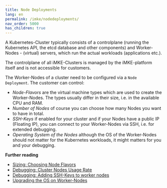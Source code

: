 ```yaml
---
title: Node Deployments
lang: en
permalink: /imke/nodedeployments/
nav_order: 5000
has_children: true
---
```


A Kubernetes-Cluster typically consists of a controlplane (running the Kubernetes API, the etcd database and other components) and Worker-Nodes - (virtual) servers, which run the actual workloads (applications etc.).

The controlplane of all iMKE-Clusters is managed by the iMKE-platform itself and is not accessible for customers.

The Worker-Nodes of a cluster need to be configured via a `Node Deployment`. The customer can control:

* *Node-Flavors* are the virtual machine types which are used to create the Worker-Nodes. The types usually differ in their size, i.e. in the available CPU and RAM.
* *Number of Nodes* of course you can choose how many Nodes you want to have in total.
* *SSH-Keys* if enabled for your cluster and if your Nodes have a public IP (Floating IP), you can connect to your Worker-Nodes via SSH, i.e. for extended debugging.
* *Operating System of the Nodes* although the OS of the Worker-Nodes should not matter for the Kubernetes workloads, it might matters for you and your debugging.

**Further reading**
* [Sizing: Choosing Node Flavors](/imke/nodedeployments/nodeflavors/)
* [Debugging: Cluster Nodes Usage Rate](/imke/nodedeployments/clusternodesusagerate/)
* [Debugging: Adding SSH-Keys to worker nodes](/imke/nodedeployments/add_ssh_key/)
* [Upgrading the OS on Worker-Nodes](/imke/nodedeployments/upgradingnodeos/)
